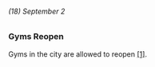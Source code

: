###### (18) September 2

### Gyms Reopen

Gyms in the city are allowed to reopen [[1]](https://www.investopedia.com/historical-timeline-of-covid-19-in-new-york-city-5071986).
